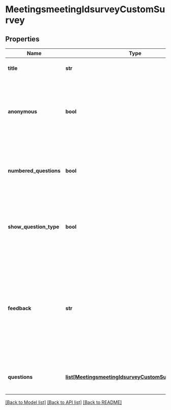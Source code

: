 # MeetingsmeetingIdsurveyCustomSurvey

## Properties
Name | Type | Description | Notes
------------ | ------------- | ------------- | -------------
**title** | **str** | The survey&#x27;s title, up to 64 characters. | [optional] 
**anonymous** | **bool** | Allow participants to anonymously answer survey questions.    This value defaults to &#x60;true&#x60;. | [optional] [default to False]
**numbered_questions** | **bool** | Whether to display the number in the question name.    This value defaults to &#x60;true&#x60;. | [optional] [default to False]
**show_question_type** | **bool** | Whether to display the question type in the question name.    This value defaults to &#x60;false&#x60;. | [optional] [default to False]
**feedback** | **str** | The survey&#x27;s feedback, up to 320 characters.    This value defaults to &#x60;Thank you so much for taking the time to complete the survey. Your feedback really makes a difference.&#x60;. | [optional] 
**questions** | [**list[MeetingsmeetingIdsurveyCustomSurveyQuestions]**](MeetingsmeetingIdsurveyCustomSurveyQuestions.md) | Information about the meeting survey&#x27;s questions. | [optional] 

[[Back to Model list]](../README.md#documentation-for-models) [[Back to API list]](../README.md#documentation-for-api-endpoints) [[Back to README]](../README.md)

